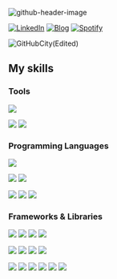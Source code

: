 ![github-header-image](https://github.com/user-attachments/assets/123c2117-170f-4ee2-b96f-60745b8a84a3)

[![LinkedIn](https://img.shields.io/badge/LinkedIn-000000?style=for-the-badge&logo=linkedin&logoColor=1877f2)](https://www.linkedin.com/in/fang-lee/)
[![Blog](https://img.shields.io/badge/Blogger-000000?style=for-the-badge&logo=blogger)](https://fanglee2003.blogspot.com/)
[![Spotify](https://img.shields.io/badge/Spotify-000000?style=for-the-badge&logo=spotify)](https://open.spotify.com/show/6Kao4TUU5T9zvGf0eXwiPL)
<!-- [![Tiktok](https://img.shields.io/badge/Tiktok-000000?style=for-the-badge&logo=tiktok&logoColor=FF0000)](https://www.tiktok.com/@fanglee2003) -->

<!-- [![Typing SVG](https://readme-typing-svg.herokuapp.com?duration=2000&background=000000&color=FFFFFFDF&width=450&lines=🔭I’m+looking+to+work+on+Singapore;🌱I+have+only+1+year+of+experience+but+;will+always+do+the+task+over+and+over;until+it+works+best.;+And+if+you're+still+not+satisfied%2C+;you+don't+have+to+pay+me+anything.)](https://git.io/typing-svg) -->

![GitHubCity(Edited)](https://user-images.githubusercontent.com/75077747/185724984-763da40c-aadf-4ed7-9adc-79233153f0fa.gif)

## My skills

### Tools

<img src = "https://img.shields.io/badge/GIT-E44C30?style=for-the-badge&logo=git&logoColor=white"> 

<img src = "https://img.shields.io/badge/PowerBI-F2C811?style=for-the-badge&logo=Power%20BI&logoColor=white"> <img src = "https://img.shields.io/badge/Figma-1e1e1e?style=for-the-badge&logo=figma&logoColor=#F24E1E"> 

### Programming Languages

<img src = "https://img.shields.io/badge/Python-darkblue?style=for-the-badge&logo=python&logoColor=FFD43B">

<img src = "https://img.shields.io/badge/C%2B%2B-00599C?style=for-the-badge&logo=c%2B%2B&logoColor=white"> <img src = "https://img.shields.io/badge/java-%23ED8B00.svg?style=for-the-badge&logo=openjdk&logoColor=white">

<img src = "https://img.shields.io/badge/HTML5-E34F26?style=for-the-badge&logo=html5&logoColor=white"> <img src = "https://img.shields.io/badge/SASS-CC6699?style=for-the-badge&logo=sass&logoColor=white"> <img src = "https://img.shields.io/badge/JavaScript-323330?style=for-the-badge&logo=javascript&logoColor=F7DF1E"> 

### Frameworks & Libraries

<img src = "https://img.shields.io/badge/React-20232A?style=for-the-badge&logo=react&logoColor=61DAFB"> <img src = "https://img.shields.io/badge/Node.js-339933?style=for-the-badge&logo=node.js&logoColor=white"> <img src = "https://img.shields.io/badge/laravel-%23FF2D20.svg?style=for-the-badge&logo=laravel&logoColor=white"> <img src = "https://img.shields.io/badge/MySQL-4479A1?style=for-the-badge&logo=mysql&logoColor=white">

<img src = "https://img.shields.io/badge/PyTorch-EE4C2C?style=for-the-badge&logo=PyTorch&logoColor=white"> <img src = "https://img.shields.io/badge/Keras-D00000?style=for-the-badge&logo=Keras&logoColor=white"> <img src = "https://img.shields.io/badge/TensorFlow-FF6F00?style=for-the-badge&logo=tensorflow&logoColor=white"> <img src = "https://img.shields.io/badge/Streamlit-FF4B4B?style=for-the-badge&logo=Streamlit&logoColor=white">

<img src = "https://img.shields.io/badge/Weights_&_Biases-FFBE00?style=for-the-badge&logo=WeightsAndBiases&logoColor=white"> <img src = "https://img.shields.io/badge/Matplotlib-%23ffffff.svg?style=for-the-badge&logo=Matplotlib&logoColor=black"> <img src = "https://img.shields.io/badge/Numpy-777BB4?style=for-the-badge&logo=numpy&logoColor=white"> <img src = "https://img.shields.io/badge/Pandas-2C2D72?style=for-the-badge&logo=pandas&logoColor=white"> <img src = "https://img.shields.io/badge/scikit_learn-F7931E?style=for-the-badge&logo=scikit-learn&logoColor=white"> <img src = "https://img.shields.io/badge/OpenCV-27338e?style=for-the-badge&logo=OpenCV&logoColor=white">

